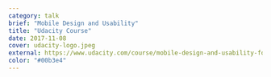 ```yaml
---
category: talk
brief: "Mobile Design and Usability"
title: "Udacity Course"
date: 2017-11-08
cover: udacity-logo.jpeg
external: https://www.udacity.com/course/mobile-design-and-usability-for-ios--ud1034
color: "#00b3e4"
---
```

